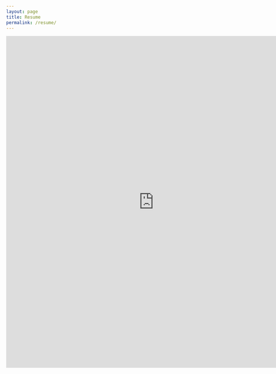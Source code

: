 ```yaml
---
layout: page
title: Resume
permalink: /resume/
---
```

<embed src="https://samanthamolnar.github.io/Images/resume.pdf" type="application/pdf" width="800" height="900"/>
